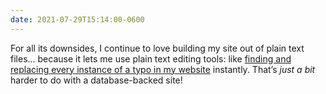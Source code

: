 ```yaml
---
date: 2021-07-29T15:14:00-0600
---
```


For all its downsides, I continue to love building my site out of plain text files… because it lets me use plain text editing tools: like [finding and replacing every instance of a typo in my website][sha] instantly. That’s *just a bit* harder to do with a database-backed site!

[sha]: https://github.com/chriskrycho/v5.chriskrycho.com/commit/3c4c770a8e53c068ba939194d1a5a9b3d6f00c9b
